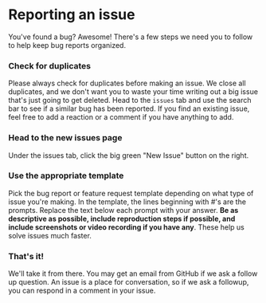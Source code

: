 # Reporting an issue

You've found a bug? Awesome! There's a few steps we need you to follow to help keep bug reports organized.

### Check for duplicates

Please always check for duplicates before making an issue. We close all duplicates, and we don't want you to waste your time writing out a big issue that's just going to get deleted. Head to the `issues` tab and use the search bar to see if a similar bug has been reported. If you find an existing issue, feel free to add a reaction or a comment if you have anything to add.

### Head to the new issues page

Under the issues tab, click the big green "New Issue" button on the right.

### Use the appropriate template

Pick the bug report or feature request template depending on what type of issue you're making. In the template, the lines beginning with #'s are the prompts. Replace the text below each prompt with your answer. **Be as descriptive as possible, include reproduction steps if possible, and include screenshots or video recording if you have any**. These help us solve issues much faster.

### That's it!

We'll take it from there. You may get an email from GitHub if we ask a follow up question. An issue is a place for conversation, so if we ask a followup, you can respond in a comment in your issue.
